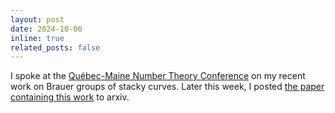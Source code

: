 ```yaml
---
layout: post
date: 2024-10-06
inline: true
related_posts: false
---
```


I spoke at the [Québec-Maine Number Theory Conference](https://maine-quebec.mat.ulaval.ca/24/qm24.html) on my recent work on Brauer groups of stacky curves. Later this week, I posted [the paper containing this work](https://arxiv.org/abs/2410.06217) to arxiv.

